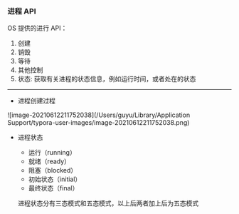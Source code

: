 ### 进程 API
OS 提供的进行 API：
1. 创建
2. 销毁
3. 等待
4. 其他控制
5. 状态: 获取有关进程的状态信息，例如运行时间，或者处在的状态

------------

- 进程创建过程

![image-20210612211752038](/Users/guyu/Library/Application Support/typora-user-images/image-20210612211752038.png)

- 进程状态

  - 运行（running）
  - 就绪（ready）
  - 阻塞（blocked）
  - 初始状态（initial）
  - 最终状态（final）

  进程状态分有三态模式和五态模式，以上后两者加上后为五态模式

  



